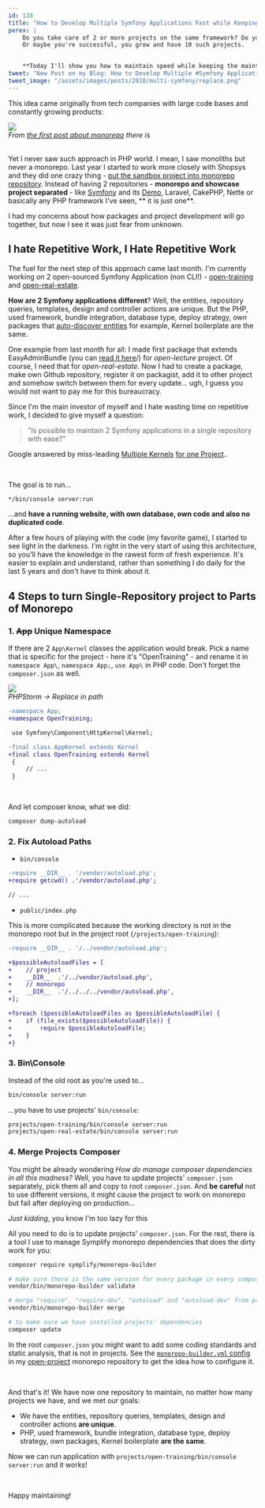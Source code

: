 ```yaml
---
id: 138
title: "How to Develop Multiple Symfony Applications Fast while Keeping the Quality"
perex: |
    Do you take care of 2 or more projects on the same framework? Do you upgrade them both to the newest version of the framework from time to time?
    Or maybe you're successful, you grow and have 10 such projects.


    **Today I'll show you how to maintain speed while keeping the maintenance cost low**.
tweet: "New Post on my Blog: How to Develop Multiple #Symfony Applications Fast while Keeping the Quality  #git"
tweet_image: "/assets/images/posts/2018/multi-symfony/replace.png"
---
```


This idea came originally from tech companies with large code bases and constantly growing products:

<div class="text-center">
    <img src="/assets/images/posts/2018/multi-symfony/intro.png" class="img-thumbnail">
    <br>
    <em>From <a href="https://danluu.com/monorepo/">the first post about monorepo</a> there is</em>
</div>

<br>

Yet I never saw such approach in PHP world. I mean, I saw monoliths but never a monorepo. Last year I started to work more closely with Shopsys and they did one crazy thing - [put the sandbox project into monorepo repository](https://github.com/shopsys/shopsys/tree/master/project-base). Instead of having 2 repositories - **monorepo and showcase project separated** - like [Symfony](https://github.com/symfony/symfony) and its [Demo](https://github.com/symfony/demo), Laravel, CakePHP, Nette or basically any PHP framework I've seen, ** it is just one**.

I had my concerns about how packages and project development will go together, but now I see it was just fear from unknown.

## I hate Repetitive Work, I Hate Repetitive Work

The fuel for the next step of this approach came last month. I'm currently working on 2 open-sourced Symfony Application (non CLI!) - [open-training](https://github.com/TomasVotruba/open-training) and [open-real-estate](https://github.com/TomasVotruba/open-project).

**How are 2 Symfony applications different**? Well, the entities, repository queries, templates, design and controller actions are unique.
But the PHP, used framework, bundle integration, database type, deploy strategy, own packages that [auto-discover entities](https://github.com/TomasVotruba/open-project/tree/master/packages/auto-discovery) for example, Kernel boilerplate are the same.

One example from last month for all: I made first package that extends EasyAdminBundle (you can [read it here](/blog/2018/08/20/painful-experience-over-solutions-extend-configuratin-in-easy-admin-bundle-with-collector)/) for *open-lecture* project. Of course, I need that for *open-real-estate*. Now I had to create a package, make own Github repository, register it on packagist, add it to other project and somehow switch between them for every update... ugh, I guess you would not want to pay me for this bureaucracy.

Since I'm the main investor of myself and I hate wasting time on repetitive work, I decided to give myself a question:

<blockquote class="blockquote text-center">
    "Is possible to maintain 2 Symfony applications in a single repository with ease?"
</blockquote>

Google answered by miss-leading [Multiple Kernels](https://jolicode.com/blog/multiple-applications-with-symfony2) [for one Project](https://stackoverflow.com/questions/45925697/more-than-one-application-per-project-repository-with-symfony-4)..

<br>

The goal is to run...

```bash
*/bin/console server:run
```

...and **have a running website, with own database, own code and also no duplicated code**.

After a few hours of playing with the code (my favorite game), I started to see light in the darkness.
I'm right in the very start of using this architecture, so you'll have the knowledge in the rawest form of fresh experience. It's easier to explain and understand, rather than something I do daily for the last 5 years and don't have to think about it.

## 4 Steps to turn Single-Repository project to Parts of Monorepo

### 1. ~~App~~ Unique Namespace

If there are 2 `App\Kernel` classes the application would break. Pick a name that is specific for the project - here it's "OpenTraining" - and rename it in `namespace App\`, `namespace App;`, `use App\` in PHP code. Don't forget the `composer.json` as well.

<div class="text-center">
    <img src="/assets/images/posts/2018/multi-symfony/replace.png" class="img-thumbnail">
    <br>
    <em>PHPStorm → Replace in path</em>
</div>

```diff
-namespace App;
+namespace OpenTraining;

 use Symfony\Component\HttpKernel\Kernel;

-final class AppKernel extends Kernel
+final class OpenTraining extends Kernel
 {
     // ...
 }
```

<br>

And let composer know, what we did:

```bash
composer dump-autoload
```


### 2. Fix Autoload Paths

- `bin/console`

```diff
-require __DIR__ . '/vendor/autoload.php';
+require getcwd() .'/vendor/autoload.php';

// ...
```

- `public/index.php`

This is more complicated because the working directory is not in the monorepo root but in the project root (`/projects/open-training`):

```diff
-require __DIR__ . '/../vendor/autoload.php';

+$possibleAutoloadFiles = [
+    // project
+    __DIR__  .'/../vendor/autoload.php',
+    // monorepo
+    __DIR__  .'/../../../vendor/autoload.php',
+];

+foreach ($possibleAutoloadFiles as $possibleAutoloadFile) {
+    if (file_exists($possibleAutoloadFile)) {
+        require $possibleAutoloadFile;
+    }
+}
```

### 3. Bin\Console

Instead of the old root as you're used to...

```bash
bin/console server:run
```

...you have to use projects' `bin/console`:

```bash
projects/open-training/bin/console server:run
projects/open-real-estate/bin/console server:run
```

### 4. Merge Projects Composer

You might be already wondering *How do manage composer dependencies in all this madness?* Well, you have to update projects' `composer.json` separately, pick them all and copy to root `composer.json`. And **be careful** not to use different versions, it might cause the project to work on monorepo but fail after deploying on production...

*Just kidding*, you know I'm too lazy for this

All you need to do is to update projects' `composer.json`. For the rest, there is a tool I use to manage Symplify monorepo dependencies that does the dirty work for you:

```bash
composer require symplify/monorepo-builder

# make sure there is the same version for every package in every composer.json
vendor/bin/monorepo-builder validate

# merge "require", "require-dev", "autoload" and "autoload-dev" from projects to the root composer.json
vendor/bin/monorepo-builder merge

# to make sure we have installed projects' dependencies
composer update
```

In the root `composer.json` you might want to add some coding standards and static analysis, that is not in projects.
See the [`monorepo-builder.yml` config ](https://github.com/TomasVotruba/open-project/blob/master/monorepo-builder.yml) in my [open-project](https://github.com/TomasVotruba/open-project) monorepo repository to get the idea how to configure it.

<br>

And that's it! We have now one repository to maintain, no matter how many projects we have, and we met our goals:

- We have the entities, repository queries, templates, design and controller actions **are unique**.
- PHP, used framework, bundle integration, database type, deploy strategy, own packages, Kernel boilerplate **are the same**.

Now we can run application with `projects/open-training/bin/console server:run` and it works!

<br>

Happy maintaining!
